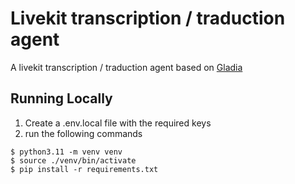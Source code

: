 # Livekit transcription / traduction agent

A livekit transcription / traduction agent based on [Gladia](https://www.gladia.io/)

## Running Locally

1. Create a .env.local file with the required keys
2. run the following commands

```shell
$ python3.11 -m venv venv
$ source ./venv/bin/activate
$ pip install -r requirements.txt
```